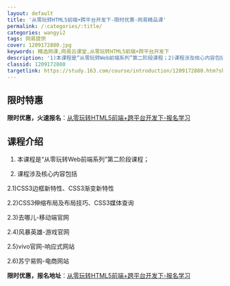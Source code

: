 ```yaml
---
layout: default
title: '从零玩转HTML5前端+跨平台开发下-限时优惠-网易精品课'
permalink: /:categories/:title/
categories: wangyi2
tags: 网易提供
cover: 1209172880.jpg
keywords: 精选网课,网易云课堂,从零玩转HTML5前端+跨平台开发下
description: '1)本课程是“从零玩转Web前端系列”第二阶段课程；2)课程涉及核心内容包括2.1)CSS3边框新特性、CSS3渐变新特'
classid: 1209172880
targetlink: https://study.163.com/course/introduction/1209172880.htm?share=1&shareId=1025206652&utm_campaign=share&utm_medium=iphoneShare&utm_source=&utm_u=1025206652
---
```


## 限时特惠

**限时优惠，火速报名**：[从零玩转HTML5前端+跨平台开发下-报名学习](https://study.163.com/course/introduction/1209172880.htm?share=1&shareId=1025206652&utm_campaign=share&utm_medium=iphoneShare&utm_source=&utm_u=1025206652)

## 课程介绍

1) 本课程是“从零玩转Web前端系列”第二阶段课程；

2) 课程涉及核心内容包括

2.1)CSS3边框新特性、CSS3渐变新特性

2.2)CSS3伸缩布局及布局技巧、CSS3媒体查询

2.3)去哪儿-移动端官网

2.4)风暴英雄-游戏官网

2.5)vivo官网-响应式网站

2.6)苏宁易购-电商网站

**限时优惠，报名地址**：[从零玩转HTML5前端+跨平台开发下-报名学习](https://study.163.com/course/introduction/1209172880.htm?share=1&shareId=1025206652&utm_campaign=share&utm_medium=iphoneShare&utm_source=&utm_u=1025206652)


